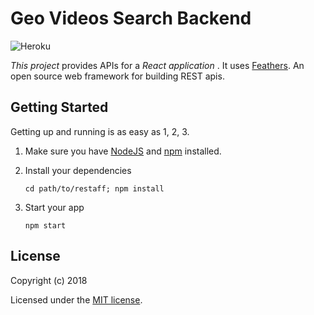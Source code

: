 # Geo Videos Search Backend

![Heroku](https://heroku-badge.herokuapp.com/?app=geo-video-search-server)

*This project* provides APIs for a *React application* . It uses [Feathers](http://feathersjs.com). An open source web framework for building REST apis.

## Getting Started

Getting up and running is as easy as 1, 2, 3.

1. Make sure you have [NodeJS](https://nodejs.org/) and [npm](https://www.npmjs.com/) installed.
2. Install your dependencies

    ```
    cd path/to/restaff; npm install
    ```

3. Start your app

    ```
    npm start
    ```

## License

Copyright (c) 2018

Licensed under the [MIT license](LICENSE).
